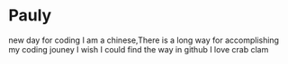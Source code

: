 # Pauly
new day for coding
I am a chinese,There is a long way for accomplishing my coding jouney 
I wish I could find the way in github
I love crab clam 
